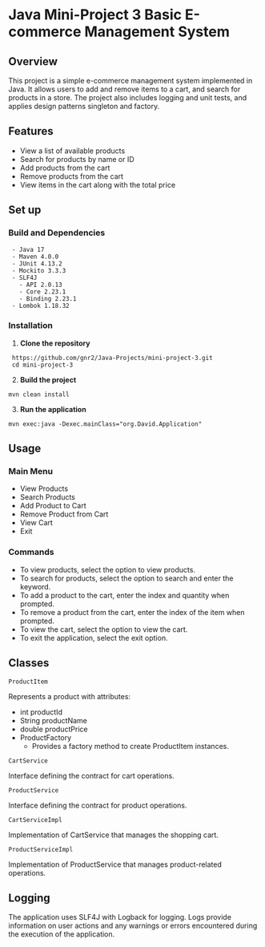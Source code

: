 # Java Mini-Project 3 Basic E-commerce Management System

## Overview
This project is a simple e-commerce management system implemented in Java. It allows users to add and remove items to a cart, and search for products in a store. The project also includes logging and unit tests, and applies design patterns singleton and factory.

## Features 
- View a list of available products
- Search for products by name or ID
- Add products from the cart
- Remove products from the cart
- View items in the cart along with the total price

## Set up
### Build and Dependencies
```
 - Java 17
 - Maven 4.0.0
 - JUnit 4.13.2
 - Mockito 3.3.3
 - SLF4J
   - API 2.0.13
   - Core 2.23.1
   - Binding 2.23.1
 - Lombok 1.18.32
```
### Installation
1. **Clone the repository**
```
 https://github.com/gnr2/Java-Projects/mini-project-3.git
 cd mini-project-3
```

2. **Build the project**
```
mvn clean install
```

3. **Run the application**
```
mvn exec:java -Dexec.mainClass="org.David.Application"
```

## Usage

### Main Menu
- View Products
- Search Products
- Add Product to Cart
- Remove Product from Cart
- View Cart
- Exit
### Commands
- To view products, select the option to view products.
- To search for products, select the option to search and enter the keyword.
- To add a product to the cart, enter the index and quantity when prompted.
- To remove a product from the cart, enter the index of the item when prompted.
- To view the cart, select the option to view the cart.
- To exit the application, select the exit option.
## Classes
`ProductItem`

Represents a product with attributes:

- int productId
- String productName
- double productPrice
- ProductFactory
  - Provides a factory method to create ProductItem instances.

`CartService`

Interface defining the contract for cart operations.

`ProductService`

Interface defining the contract for product operations.

`CartServiceImpl`

Implementation of CartService that manages the shopping cart.

`ProductServiceImpl`

Implementation of ProductService that manages product-related operations.

## Logging
The application uses SLF4J with Logback for logging. Logs provide information on user actions and any warnings or errors encountered during the execution of the application.